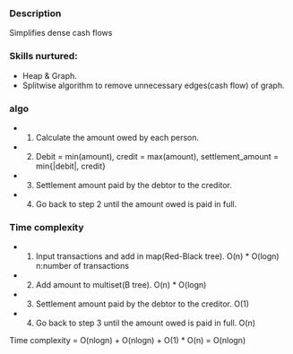 ### Description
Simplifies dense cash flows

### Skills nurtured:
  - Heap & Graph.
  - Splitwise algorithm to remove unnecessary edges(cash flow) of graph.

### algo
  - 1. Calculate the amount owed by each person.
  - 2. Debit = min(amount), credit = max(amount), settlement_amount = min{|debit|, credit}
  - 3. Settlement amount paid by the debtor to the creditor.
  - 4. Go back to step 2 until the amount owed is paid in full.

### Time complexity
  - 1. Input transactions and add in map(Red-Black tree). O(n) * O(logn)  n:number of transactions
  - 2. Add amount to multiset(B tree). O(n) * O(logn)
  - 3. Settlement amount paid by the debtor to the creditor. O(1)
  - 4. Go back to step 3 until the amount owed is paid in full. O(n)

Time complexity = O(nlogn) + O(nlogn) + O(1) * O(n) = O(nlogn)

